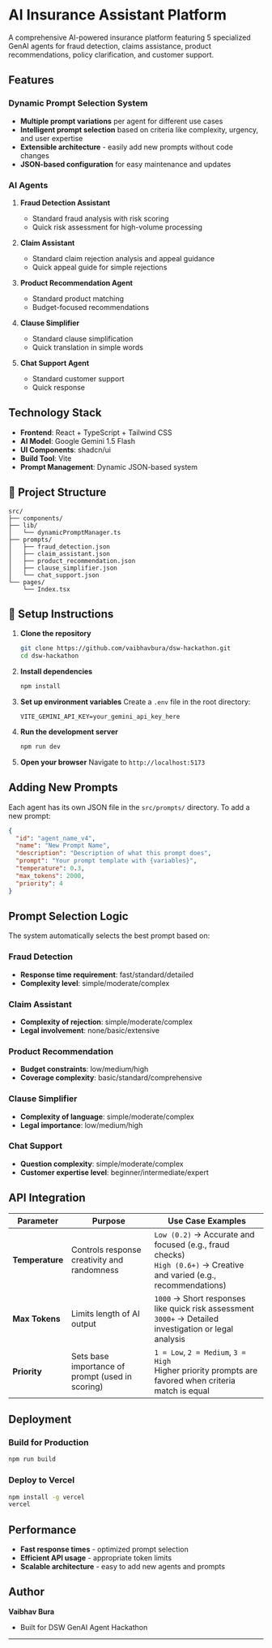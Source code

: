 # AI Insurance Assistant Platform

A comprehensive AI-powered insurance platform featuring 5 specialized GenAI agents for fraud detection, claims assistance, product recommendations, policy clarification, and customer support.

##  Features

### Dynamic Prompt Selection System
- **Multiple prompt variations** per agent for different use cases
- **Intelligent prompt selection** based on criteria like complexity, urgency, and user expertise
- **Extensible architecture** - easily add new prompts without code changes
- **JSON-based configuration** for easy maintenance and updates

### AI Agents

1. **Fraud Detection Assistant** 
   - Standard fraud analysis with risk scoring
   - Quick risk assessment for high-volume processing

2. **Claim Assistant** 
   - Standard claim rejection analysis and appeal guidance
   - Quick appeal guide for simple rejections

3. **Product Recommendation Agent** 
   - Standard product matching
   - Budget-focused recommendations

4. **Clause Simplifier** 
   - Standard clause simplification
   - Quick translation in simple words


5. **Chat Support Agent** 
   - Standard customer support
   - Quick response

##  Technology Stack

- **Frontend**: React + TypeScript + Tailwind CSS
- **AI Model**: Google Gemini 1.5 Flash
- **UI Components**: shadcn/ui
- **Build Tool**: Vite
- **Prompt Management**: Dynamic JSON-based system

## 📁 Project Structure

```
src/
├── components/          
├── lib/
│   └── dynamicPromptManager.ts  
├── prompts/           
│   ├── fraud_detection.json
│   ├── claim_assistant.json
│   ├── product_recommendation.json
│   ├── clause_simplifier.json
│   └── chat_support.json
└── pages/
    └── Index.tsx       
```

## 🔧 Setup Instructions

1. **Clone the repository**
   ```bash
   git clone https://github.com/vaibhavbura/dsw-hackathon.git
   cd dsw-hackathon
   ```

2. **Install dependencies**
   ```bash
   npm install
   ```

3. **Set up environment variables**
   Create a `.env` file in the root directory:
   ```env
   VITE_GEMINI_API_KEY=your_gemini_api_key_here
   ```

4. **Run the development server**
   ```bash
   npm run dev
   ```

5. **Open your browser**
   Navigate to `http://localhost:5173`

##  Adding New Prompts


Each agent has its own JSON file in the `src/prompts/` directory. To add a new prompt:

```json
{
  "id": "agent_name_v4",
  "name": "New Prompt Name",
  "description": "Description of what this prompt does",
  "prompt": "Your prompt template with {variables}",
  "temperature": 0.3,
  "max_tokens": 2000,
  "priority": 4
}
```


##  Prompt Selection Logic

The system automatically selects the best prompt based on:

### Fraud Detection
- **Response time requirement**: fast/standard/detailed
- **Complexity level**: simple/moderate/complex

### Claim Assistant
- **Complexity of rejection**: simple/moderate/complex
- **Legal involvement**: none/basic/extensive

### Product Recommendation
- **Budget constraints**: low/medium/high
- **Coverage complexity**: basic/standard/comprehensive

### Clause Simplifier
- **Complexity of language**: simple/moderate/complex
- **Legal importance**: low/medium/high

### Chat Support
- **Question complexity**: simple/moderate/complex
- **Customer expertise level**: beginner/intermediate/expert

##  API Integration

| Parameter       | Purpose                                          | Use Case Examples                                                                                                         |
| --------------- | ------------------------------------------------ | ------------------------------------------------------------------------------------------------------------------------- |
| **Temperature** | Controls response creativity and randomness      | `Low (0.2)` → Accurate and focused (e.g., fraud checks)  <br> `High (0.6+)` → Creative and varied (e.g., recommendations) |
| **Max Tokens**  | Limits length of AI output                       | `1000` → Short responses like quick risk assessment <br> `3000+` → Detailed investigation or legal analysis               |
| **Priority**    | Sets base importance of prompt (used in scoring) | `1 = Low`, `2 = Medium`, `3 = High` <br> Higher priority prompts are favored when criteria match is equal                 |


##  Deployment

### Build for Production
```bash
npm run build
```

### Deploy to Vercel
```bash
npm install -g vercel
vercel
```


## Performance

- **Fast response times** - optimized prompt selection
- **Efficient API usage** - appropriate token limits
- **Scalable architecture** - easy to add new agents and prompts




##  Author

**Vaibhav Bura**
- Built for DSW GenAI Agent Hackathon

---



